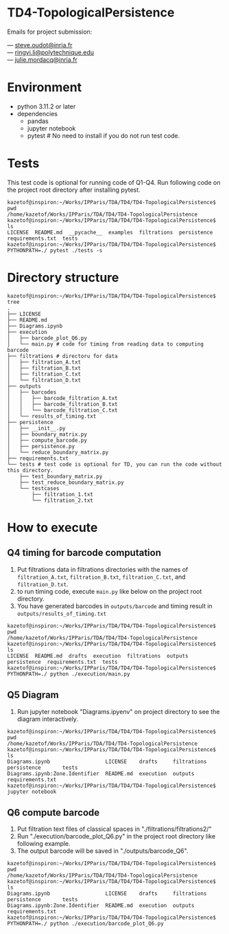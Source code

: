 # TD4-TopologicalPersistence
Emails for project submission:

— steve.oudot@inria.fr  
— ringyi.li@polytechnique.edu  
— julie.mordacq@inria.fr  

# Environment
- python 3.11.2 or later
- dependencies 
    - pandas
    - jupyter notebook
    - pytest # No need to install if you do not run test code.

# Tests
This test code is optional for running code of Q1-Q4.
Run following code on the project root directory after installing pytest.

```
kazetof@inspiron:~/Works/IPParis/TDA/TD4/TD4-TopologicalPersistence$ pwd
/home/kazetof/Works/IPParis/TDA/TD4/TD4-TopologicalPersistence
kazetof@inspiron:~/Works/IPParis/TDA/TD4/TD4-TopologicalPersistence$ ls
LICENSE  README.md  __pycache__  examples  filtrations  persistence  requirements.txt  tests
kazetof@inspiron:~/Works/IPParis/TDA/TD4/TD4-TopologicalPersistence$ PYTHONPATH=./ pytest ./tests -s
```

# Directory structure

```
kazetof@inspiron:~/Works/IPParis/TDA/TD4/TD4-TopologicalPersistence$ tree
.
├── LICENSE
├── README.md
├── Diagrams.ipynb
├── execution
│   ├── barcode_plot_Q6.py
│   └── main.py # code for timing from reading data to computing barcode
├── filtrations # directoru for data
│   ├── filtration_A.txt
│   ├── filtration_B.txt
│   ├── filtration_C.txt
│   └── filtration_D.txt
├── outputs
│   ├── barcodes
│   │   ├── barcode_filtration_A.txt
│   │   ├── barcode_filtration_B.txt
│   │   └── barcode_filtration_C.txt
│   └── results_of_timing.txt
├── persistence
│   ├── __init__.py
│   ├── boundary_matrix.py
│   ├── compute_barcode.py
│   ├── persistence.py
│   └── reduce_boundary_matrix.py
├── requirements.txt
└── tests # test code is optional for TD, you can run the code without this directory.
    ├── test_boundary_matrix.py
    ├── test_reduce_boundary_matrix.py
    └── testcases
        ├── filtration_1.txt
        └── filtration_2.txt
```

# How to execute
## Q4 timing for barcode computation

1. Put filtrations data in filtrations directories with the names of `filtration_A.txt`, `filtration_B.txt`, `filtration_C.txt`, and `filtration_D.txt`.
2. to run timing code, execute `main.py` like below on the project root directory.
3. You have generated barcodes in `outputs/barcode` and timing result in `outputs/results_of_timing.txt`

```
kazetof@inspiron:~/Works/IPParis/TDA/TD4/TD4-TopologicalPersistence$ pwd
/home/kazetof/Works/IPParis/TDA/TD4/TD4-TopologicalPersistence
kazetof@inspiron:~/Works/IPParis/TDA/TD4/TD4-TopologicalPersistence$ ls
LICENSE  README.md  drafts  execution  filtrations  outputs  persistence  requirements.txt  tests
kazetof@inspiron:~/Works/IPParis/TDA/TD4/TD4-TopologicalPersistence$ PYTHONPATH=./ python ./execution/main.py
```


## Q5 Diagram

1. Run jupyter notebook "Diagrams.ipyenv" on project directory to see the diagram interactively.

```
kazetof@inspiron:~/Works/IPParis/TDA/TD4/TD4-TopologicalPersistence$ pwd
/home/kazetof/Works/IPParis/TDA/TD4/TD4-TopologicalPersistence
kazetof@inspiron:~/Works/IPParis/TDA/TD4/TD4-TopologicalPersistence$ ls
Diagrams.ipynb                  LICENSE    drafts     filtrations  persistence       tests
Diagrams.ipynb:Zone.Identifier  README.md  execution  outputs      requirements.txt
kazetof@inspiron:~/Works/IPParis/TDA/TD4/TD4-TopologicalPersistence$ jupyter notebook
```

## Q6 compute barcode

1. Put filtration text files of classical spaces in "./filtrations/filtrations2/"
1. Run "./execution/barcode_plot_Q6.py" in the project root directory like following example.
2. The output barcode will be saved in "./outputs/barcode_Q6".

```
kazetof@inspiron:~/Works/IPParis/TDA/TD4/TD4-TopologicalPersistence$ pwd
/home/kazetof/Works/IPParis/TDA/TD4/TD4-TopologicalPersistence
kazetof@inspiron:~/Works/IPParis/TDA/TD4/TD4-TopologicalPersistence$ ls
Diagrams.ipynb                  LICENSE    drafts     filtrations  persistence       tests
Diagrams.ipynb:Zone.Identifier  README.md  execution  outputs      requirements.txt
kazetof@inspiron:~/Works/IPParis/TDA/TD4/TD4-TopologicalPersistence$ PYTHONPATH=./ python ./execution/barcode_plot_Q6.py 
```